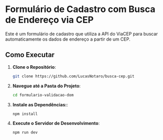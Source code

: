 # Formulário de Cadastro com Busca de Endereço via CEP

Este é um formulário de cadastro que utiliza a API do ViaCEP para buscar automaticamente os dados de endereço a partir de um CEP.


## Como Executar

1. **Clone o Repositório**:

   ```sh
   git clone https://github.com/LucasNotaro/busca-cep.git
   ```

2. **Navegue até a Pasta do Projeto**:

   ```sh
   cd formulario-validacao-dom
   ```

3. **Instale as Dependências:**:
   ```sh
   npm install
   ```

4. **Execute o Servidor de Desenvolvimento**:
   ```sh
   npm run dev
   ```
